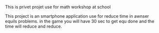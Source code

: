 This is privet projet use for math workshop at school

This project is an smartphone application use for reduce time in awnser equils problems.
in the game you will have 30 sec to get equ done and the time will reduce and reduce.
